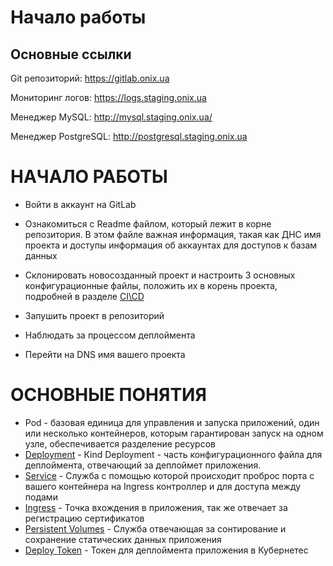 # Начало работы

## Основные ссылки

Git репозиторий: https://gitlab.onix.ua

Мониторинг логов: https://logs.staging.onix.ua

Менеджер MySQL: http://mysql.staging.onix.ua/

Менеджер PostgreSQL: http://postgresql.staging.onix.ua

# НАЧАЛО РАБОТЫ

-  Войти в аккаунт на GitLab

- Ознакомиться с Readme файлом, который лежит в корне репозитория. В этом файле важная информация, такая как ДНС имя проекта и доступы информация об аккаунтах для доступов к базам данных

- Склонировать новосозданный проект и настроить 3 основных конфигурационные файлы, положить их в корень проекта, подробней в разделе [CI\CD](CI-CD.MD)

- Запушить проект в репозиторий

- Наблюдать за процессом деплоймента

- Перейти на DNS имя вашего проекта


# ОСНОВНЫЕ ПОНЯТИЯ

- Pod - базовая единица для управления и запуска приложений, один или несколько контейнеров, которым гарантирован запуск на одном узле, обеспечивается разделение ресурсов
- [Deployment](KIND_DEPLOYMENT.MD) - Кind Deployment - часть конфигурационного файла для деплоймента, отвечающий за деплоймет приложения.
- [Service](KIND_SERVICES.MD) - Служба с помощью которой происходит проброс порта с вашего контейнера на Ingress контроллер и для доступа между подами
- [Ingress](KIND_INGRESS.MD) - Точка вхождения в приложения, так же отвечает за регистрацию сертификатов
- [Persistent Volumes](PERSISTENTVOLUMES.MD) - Служба отвечающая за сонтирование и сохранение статических данных приложения
- [Deploy Token](PULL_SECRET.MD) - Токен для деплоймента приложения в Кубернетес
